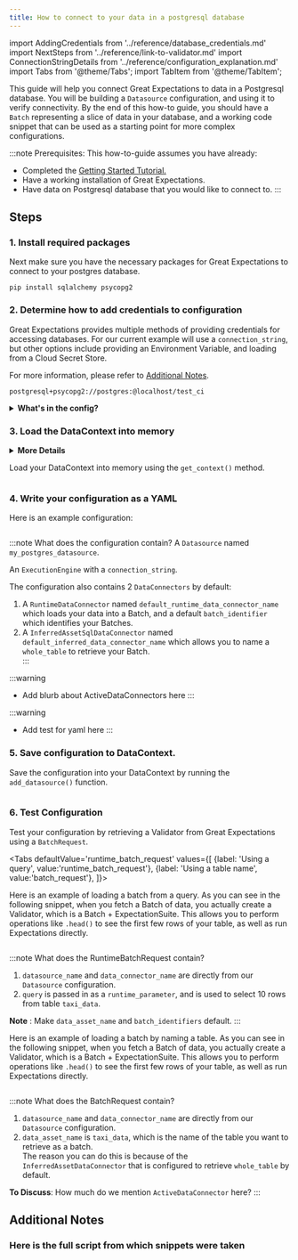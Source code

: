 ```yaml
---
title: How to connect to your data in a postgresql database
---
```

import AddingCredentials from '../reference/database_credentials.md'
import NextSteps from '../reference/link-to-validator.md'
import ConnectionStringDetails from '../reference/configuration_explanation.md'
import Tabs from '@theme/Tabs';
import TabItem from '@theme/TabItem';

This guide will help you connect Great Expectations to data in a Postgresql database. You will be building a `Datasource` configuration, and using it to verify connectivity. By the end of this how-to guide, you should have a `Batch` representing a slice of data in your database, and a working code snippet that can be used as a starting point for more complex configurations.

:::note Prerequisites: This how-to-guide assumes you have already:
- Completed the [Getting Started Tutorial.](../../tutorials/quick-start.md)
- Have a working installation of Great Expectations.
- Have data on Postgresql database that you would like to connect to.
:::

## Steps

### 1. Install required packages

Next make sure you have the necessary packages for Great Expectations to connect to your postgres database.

```console
pip install sqlalchemy psycopg2
```

### 2. Determine how to add credentials to configuration

Great Expectations provides multiple methods of providing credentials for accessing databases. For our current example will use a `connection_string`, but other options include providing an Environment Variable, and loading from a Cloud Secret Store.  

For more information, please refer to [Additional Notes](#additional-notes).

```
postgresql+psycopg2://postgres:@localhost/test_ci
```

<details><summary><b>What's in the config?</b></summary>
<p>
<ConnectionStringDetails />
</p>
</details>


### 3. Load the DataContext into memory

<details><summary><b>More Details</b></summary>
<p>
Open up a Jupyter Notebook in the same directory as the `great_expectations/` folder. Import any necessary packages or modules.

```python file=../../../../integration/code/connecting_to_your_data/database/postgres.py#L1-L4
```

</p>
</details>

Load your DataContext into memory using the `get_context()` method.

```python file=../../../../integration/code/connecting_to_your_data/database/postgres.py#L16
```

### 4. Write your configuration as a YAML

Here is an example configuration:

```python file=../../../../integration/code/connecting_to_your_data/database/postgres.py#L19-33
```

:::note What does the configuration contain?
A `Datasource` named `my_postgres_datasource`.

An `ExecutionEngine` with a `connection_string`.

The configuration also contains 2 `DataConnectors` by default:
1. A `RuntimeDataConnector` named `default_runtime_data_connector_name` which loads your data into a Batch, and a default `batch_identifier` which identifies your Batches.
2. A `InferredAssetSqlDataConnector` named `default_inferred_data_connector_name` which allows you to name a `whole_table` to retrieve your Batch.  
:::

:::warning
  - Add blurb about ActiveDataConnectors here
:::

:::warning
  - Add test for yaml here
:::

### 5. Save configuration to DataContext.

Save the configuration into your DataContext by running the `add_datasource()` function.

```python file=../../../../integration/code/connecting_to_your_data/database/postgres.py#L36
```

### 6. Test Configuration

Test your configuration by retrieving a Validator from Great Expectations using a `BatchRequest`.

<Tabs
  defaultValue='runtime_batch_request'
  values={[
  {label: 'Using a query', value:'runtime_batch_request'},
  {label: 'Using a table name', value:'batch_request'},
  ]}>
  <TabItem value="runtime_batch_request">

Here is an example of loading a batch from a query. As you can see in the following snippet, when you fetch a Batch of data, you actually create a Validator, which is a Batch + ExpectationSuite. This allows you to perform operations like `.head()` to see 
the first few rows of your table, as well as run Expectations directly. 

```python file=../../../../integration/code/connecting_to_your_data/database/postgres.py#L39-L53
```

:::note What does the RuntimeBatchRequest contain?
1. `datasource_name` and `data_connector_name` are directly from our `Datasource` configuration.
2. `query` is passed in as a `runtime_parameter`, and is used to select 10 rows from table `taxi_data`.

**Note** : Make `data_asset_name` and `batch_identifiers` default.
:::


  </TabItem>

  <TabItem value="batch_request">

Here is an example of loading a batch by naming a table. As you can see in the following snippet, when you fetch a Batch of data, you actually create a Validator, which is a Batch + ExpectationSuite. This allows you to perform operations like `.head()` to see 
the first few rows of your table, as well as run Expectations directly. 

```python file=../../../../integration/code/connecting_to_your_data/database/postgres.py#L56-L67
```

:::note What does the BatchRequest contain?
1. `datasource_name` and `data_connector_name` are directly from our `Datasource` configuration.
2.  `data_asset_name` is `taxi_data`, which is the name of the table you want to retrieve as a batch.  
The reason you can do this is because of the `InferredAssetDataConnector` that is configured to retrieve `whole_table` by default.

**To Discuss**: How much do we mention `ActiveDataConnector` here?
:::


  </TabItem>
</Tabs>

<NextSteps />

## Additional Notes

<AddingCredentials />


### Here is the full script from which snippets were taken

```python file=../../../../integration/code/connecting_to_your_data/database/postgres.py#L1-L67
```

